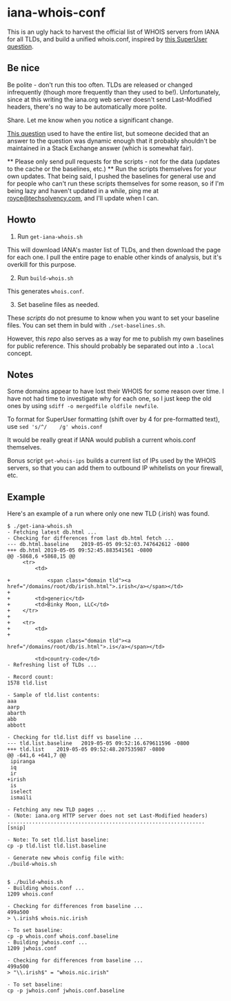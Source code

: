 iana-whois-conf
==============

This is an ugly hack to harvest the official list of WHOIS servers from IANA for all TLDs, and build a unified whois.conf, inspired by [this SuperUser question](http://superuser.com/questions/758647).

Be nice
-------

Be polite - don't run this too often. TLDs are released or changed infrequently (though more frequently than they used to be!). Unfortunately, since at this writing the iana.org web server doesn't send Last-Modified headers, there's no way to be automatically more polite.

Share. Let me know when you notice a significant change.

[This question](http://superuser.com/questions/758647) used to have the entire list, but someone decided that an answer to the question was dynamic enough that it probably shouldn't be maintained in a Stack Exchange answer (which is somewhat fair).

** Please only send pull requests for the scripts - not for the data (updates to the cache or the baselines, etc.) ** Run the scripts themselves for your own updates. That being said, I pushed the baselines for general use and for people who can't run these scripts themselves for some reason, so if I'm being lazy and haven't updated in a while, ping me at royce@techsolvency.com, and I'll update when I can.

Howto
----

1. Run `get-iana-whois.sh`

This will download IANA's master list of TLDs, and then download the page for each one.  I pull the entire page to enable other kinds of analysis, but it's overkill for this purpose.

2. Run `build-whois.sh`

This generates `whois.conf`.

3. Set baseline files as needed.

These *scripts* do not presume to know when you want to set your baseline files. You can set them in buld with `./set-baselines.sh`.

However, this *repo* also serves as a way for me to publish my own baselines for public reference. This should probably be separated out into a `.local` concept.

Notes
-----
Some domains appear to have lost their WHOIS for some reason over time.  I have not had time to investigate why for each one, so I just keep the old ones by using  `sdiff -o mergedfile oldfile newfile`.

To format for SuperUser formatting (shift over by 4 for pre-formatted text), use `sed 's/^/    /g' whois.conf`

It would be really great if IANA would publish a current whois.conf themselves.

Bonus script `get-whois-ips` builds a current list of IPs used by the WHOIS servers, so that you can add them to outbound IP whitelists on your firewall, etc.

Example
-------

Here's an example of a run where only one new TLD (.irish) was found.

```
$ ./get-iana-whois.sh
- Fetching latest db.html ...
- Checking for differences from last db.html fetch ...
--- db.html.baseline	2019-05-05 09:52:03.747642612 -0800
+++ db.html	2019-05-05 09:52:45.883541561 -0800
@@ -5868,6 +5868,15 @@
     <tr>
         <td>

+            <span class="domain tld"><a href="/domains/root/db/irish.html">.irish</a></span></td>
+
+        <td>generic</td>
+        <td>Binky Moon, LLC</td>
+    </tr>
+
+    <tr>
+        <td>
+
             <span class="domain tld"><a href="/domains/root/db/is.html">.is</a></span></td>

         <td>country-code</td>
- Refreshing list of TLDs ...

- Record count:
1578 tld.list

- Sample of tld.list contents:
aaa
aarp
abarth
abb
abbott

- Checking for tld.list diff vs baseline ...
--- tld.list.baseline	2019-05-05 09:52:16.679611596 -0800
+++ tld.list	2019-05-05 09:52:48.207535987 -0800
@@ -641,6 +641,7 @@
 ipiranga
 iq
 ir
+irish
 is
 iselect
 ismaili

- Fetching any new TLD pages ...
- (Note: iana.org HTTP server does not set Last-Modified headers)
................................................................
[snip]

- Note: To set tld.list baseline:
cp -p tld.list tld.list.baseline

- Generate new whois config file with:
./build-whois.sh


$ ./build-whois.sh
- Building whois.conf ...
1209 whois.conf

- Checking for differences from baseline ...
499a500
> \.irish$ whois.nic.irish

- To set baseline:
cp -p whois.conf whois.conf.baseline
- Building jwhois.conf ...
1209 jwhois.conf

- Checking for differences from baseline ...
499a500
> "\\.irish$" = "whois.nic.irish"

- To set baseline:
cp -p jwhois.conf jwhois.conf.baseline

```
